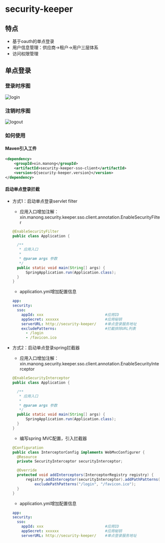 # security-keeper

## 特点

* 基于oauth的单点登录
* 用户信息管理：供应商->租户->用户三层体系
* 访问权限管理

## 单点登录

### 登录时序图

![login](https://github.com/frankcl/security-keeper/blob/main/security-keeper-sso-client/images/sso_login.png)

### 注销时序图

![logout](https://github.com/frankcl/security-keeper/blob/main/security-keeper-sso-client/images/sso_logout.png)

### 如何使用

#### Maven引入工件

```xml
<dependency>
    <groupId>xin.manong</groupId>
    <artifactId>security-keeper-sso-client</artifactId>
    <version>${security-keeper.version}</version>
</dependency>
```

#### 启动单点登录拦截

* 方式1：启动单点登录servlet filter
  * 应用入口增加注解：xin.manong.security.keeper.sso.client.annotation.EnableSecurityFilter
  ```java
  @EnableSecurityFilter
  public class Application {

    /**
     * 应用入口
     *
     * @param args 参数
     */
    public static void main(String[] args) {
        SpringApplication.run(Application.class);
    }
  }
  ```
  * application.yml增加配置信息
  ```yaml
  app:
  security:
    sso:
      appId: xxx                            #应用ID
      appSecret: xxxxxx                     #应用秘钥
      serverURL: http://security-keeper/    #单点登录服务地址
      excludePatterns:                      #拦截排除URL列表
        - /login
        - /favicon.ico
  ```
  
* 方式2：启动单点登录spring拦截器
  * 应用入口增加注解：xin.manong.security.keeper.sso.client.annotation.EnableSecurityInterceptor
  ```java
  @EnableSecurityInterceptor
  public class Application {

    /**
     * 应用入口
     *
     * @param args 参数
     */
    public static void main(String[] args) {
        SpringApplication.run(Application.class);
    }
  }
  ```
  * 编写spring MVC配置，引入拦截器
  ```java
  @Configuration
  public class InterceptorConfig implements WebMvcConfigurer {
    @Resource
    private SecurityInterceptor securityInterceptor;
  
    @Override
    protected void addInterceptors(InterceptorRegistry registry) {
        registry.addInterceptor(securityInterceptor).addPathPatterns("/**").
            excludePathPatterns("/login", "/favicon.ico");
    }
  }
  ```
  * application.yml增加配置信息
  ```yaml
  app:
  security:
    sso:
      appId: xxx                            #应用ID
      appSecret: xxxxxx                     #应用秘钥
      serverURL: http://security-keeper/    #单点登录服务地址
  ```

